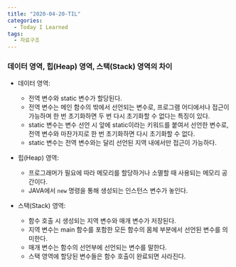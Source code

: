 ```yaml
---
title: "2020-04-20-TIL"
categories:
  - Today I Learned
tags:
  - 자료구조
---
```


### 데이터 영역, 힙(Heap) 영역, 스택(Stack) 영역의 차이
  - 데이터 영역:
    + 전역 변수와 static 변수가 할당된다.
    + 전역 변수는 메인 함수의 밖에서 선언되는 변수로, 프로그램 어디에서나 접근이 가능하며 한 번 초기화하면 두 번 다시 초기화할 수 없다는 특징이 있다.
    + static 변수는 변수 선언 시 앞에 static이라는 키워드를 붙여서 선언한 변수로, 전역 변수와 마찬가지로 한 번 초기화하면 다시 초기화할 수 없다.
    + static 변수는 전역 변수와는 달리 선언된 지역 내에서만 접근이 가능하다.  
  
  - 힙(Heap) 영역:
    + 프로그래머가 필요에 따라 메모리를 할당하거나 소멸할 때 사용되는 메모리 공간이다.
    + JAVA에서 `new` 명령을 통해 생성되는 인스턴스 변수가 놓인다.  
    
  - 스택(Stack) 영역:
    + 함수 호출 시 생성되는 지역 변수와 매개 변수가 저장된다.
    + 지역 변수는 main 함수를 포함한 모든 함수의 몸체 부분에서 선언된 변수를 의미한다.
    + 매개 변수는 함수의 선언부에 선언되는 변수를 말한다.
    + 스택 영역에 할당된 변수들은 함수 호출이 완료되면 사라진다.
